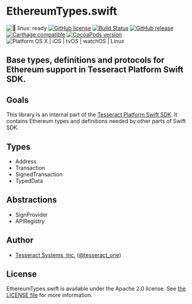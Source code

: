 # EthereumTypes.swift

![🐧 linux: ready](https://img.shields.io/badge/%F0%9F%90%A7%20linux-ready-red.svg)
[![GitHub license](https://img.shields.io/badge/license-Apache%202.0-lightgrey.svg)](https://raw.githubusercontent.com/tesseract-one/EthereumTypes.swift/master/LICENSE)
[![Build Status](https://travis-ci.com/tesseract-one/EthereumTypes.swift.svg?branch=master)](https://travis-ci.com/tesseract-one/EthereumTypes.swift)
[![GitHub release](https://img.shields.io/github/release/tesseract-one/EthereumTypes.swift.svg)](https://github.com/tesseract-one/EthereumTypes.swift/releases)
[![Carthage compatible](https://img.shields.io/badge/Carthage-compatible-4BC51D.svg?style=flat)](https://github.com/Carthage/Carthage)
[![CocoaPods version](https://img.shields.io/cocoapods/v/Tesseract.EthereumTypes.svg)](https://cocoapods.org/pods/Tesseract.EthereumTypes)
![Platform OS X | iOS | tvOS | watchOS | Linux](https://img.shields.io/badge/platform-Linux%20%7C%20OS%20X%20%7C%20iOS%20%7C%20tvOS%20%7C%20watchOS-orange.svg)

## Base types, definitions and protocols for Ethereum support in Tesseract Platform Swift SDK.

## Goals

This library is an internal part of the [Tesseract Platform Swift SDK](https://github.com/tesseract-one/). It contains Ethereum types and definitions needed by other parts of Swift SDK.

## Types

* Address
* Transaction
* SignedTransaction
* TypedData

## Abstractions

* SignProvider
* APIRegistry


## Author

 - [Tesseract Systems, Inc.](mailto:info@tesseract.one)
   ([@tesseract_one](https://twitter.com/tesseract_one))

## License

EthereumTypes.swift is available under the Apache 2.0 license. See [the LICENSE file](./LICENSE) for more information.

